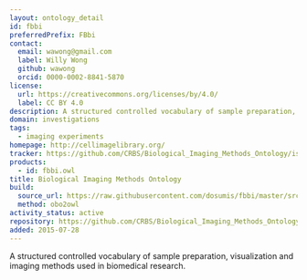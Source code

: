 ```yaml
---
layout: ontology_detail
id: fbbi
preferredPrefix: FBbi
contact:
  email: wawong@gmail.com
  label: Willy Wong
  github: wawong
  orcid: 0000-0002-8841-5870
license:
  url: https://creativecommons.org/licenses/by/4.0/
  label: CC BY 4.0
description: A structured controlled vocabulary of sample preparation, visualization and imaging methods used in biomedical research.
domain: investigations
tags:
  - imaging experiments
homepage: http://cellimagelibrary.org/
tracker: https://github.com/CRBS/Biological_Imaging_Methods_Ontology/issues
products:
  - id: fbbi.owl
title: Biological Imaging Methods Ontology
build:
  source_url: https://raw.githubusercontent.com/dosumis/fbbi/master/src/ontology/fbbi.obo
  method: obo2owl
activity_status: active
repository: https://github.com/CRBS/Biological_Imaging_Methods_Ontology
added: 2015-07-28
---
```


A structured controlled vocabulary of sample preparation, visualization and imaging methods used in biomedical research.
